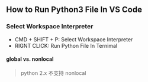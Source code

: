
## How to Run Python3 File In VS Code

### Select Workspace Interpreter

* CMD + SHIFT + P: Select Workspace Interpreter
* RIGNT CLICK: Run Python File In Ternimal


#### global vs. nonlocal

> python 2.x 不支持 nonlocal
